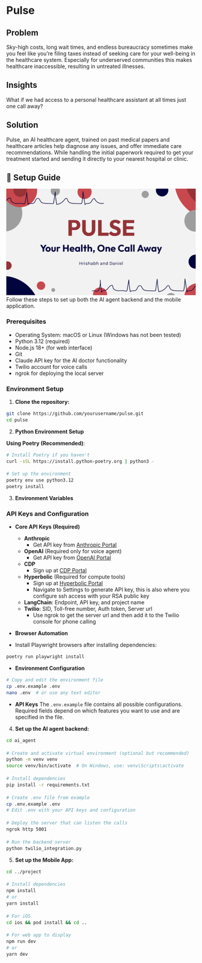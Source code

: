 # Pulse

## Problem
Sky-high costs, long wait times, and endless bureaucracy sometimes make you feel like you’re filing taxes instead of seeking care for your well-being in the healthcare system. Especially for underserved communities this makes healthcare inaccessible, resulting in untreated illnesses.

## Insights
What if we had access to a personal healthcare assistant at all times just one call away?

## Solution
Pulse, an AI healthcare agent, trained on past medical papers and healthcare articles help diagnose any issues, and offer immediate care recommendations. While handling the initial paperwork required to get your treatment started and sending it directly to your nearest hospital or clinic. 

## 🚀 Setup Guide

![Pulse banner](assets/pulse.png)
Follow these steps to set up both the AI agent backend and the mobile application.

### Prerequisites

- Operating System: macOS or Linux (Windows has not been tested)
- Python 3.12 (required)
- Node.js 18+ (for web interface)
- Git
- Claude API key for the AI doctor functionality
- Twilio account for voice calls
- ngrok for deploying the local server

### Environment Setup

1. **Clone the repository:**

```bash
git clone https://github.com/yourusername/pulse.git
cd pulse
```
2. **Python Environment Setup**

**Using Poetry (Recommended)**:

```bash
# Install Poetry if you haven't
curl -sSL https://install.python-poetry.org | python3 -

# Set up the environment
poetry env use python3.12
poetry install
```

3. **Environment Variables**

### API Keys and Configuration

- **Core API Keys (Required)**

  - **Anthropic**
    - Get API key from [Anthropic Portal](https://console.anthropic.com/dashboard)
  - **OpenAI** (Required only for voice agent)
    - Get API key from [OpenAI Portal](https://platform.openai.com/api-keys)
  - **CDP**
    - Sign up at [CDP Portal](https://portal.cdp.coinbase.com/access/api)
  - **Hyperbolic** (Required for compute tools)
    - Sign up at [Hyperbolic Portal](https://app.hyperbolic.xyz)
    - Navigate to Settings to generate API key, this is also where you configure ssh access with your RSA public key
  - **LangChain**: Endpoint, API key, and project name
  - **Twilio**: SID, Toll-free number, Auth token, Server url
    - Use ngrok to get the server url and then add it to the Twilio console for phone calling


- **Browser Automation**

- Install Playwright browsers after installing dependencies:

```bash
poetry run playwright install
```

- **Environment Configuration**

```bash
# Copy and edit the environment file
cp .env.example .env
nano .env  # or use any text editor
```

- **API Keys**
The `.env.example` file contains all possible configurations. Required fields depend on which features you want to use and are specified in the file.


4. **Set up the AI agent backend:**

```bash
cd ai_agent

# Create and activate virtual environment (optional but recommended)
python -m venv venv
source venv/bin/activate  # On Windows, use: venv\Scripts\activate

# Install dependencies
pip install -r requirements.txt

# Create .env file from example
cp .env.example .env
# Edit .env with your API keys and configuration

# Deploy the server that can listen the calls 
ngrok http 5001

# Run the backend server
python twilio_integration.py
```

5. **Set up the Mobile App:**

```bash
cd ../project

# Install dependencies
npm install
# or
yarn install

# For iOS
cd ios && pod install && cd ..

# For web app to display 
npm run dev
# or
yarn dev
```